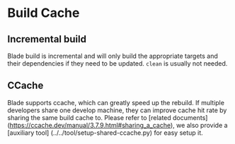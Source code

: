 # Build Cache

## Incremental build
Blade build is incremental and will only build the appropriate targets and their dependencies if they need to be updated. `clean` is usually not needed.

## CCache
Blade supports ccache, which can greatly speed up the rebuild.
If multiple developers share one develop machine, they can improve cache hit rate by sharing the same build cache to.
Please refer to [related documents] (https://ccache.dev/manual/3.7.9.html#sharing_a_cache), we also provide a [auxiliary tool] (../../tool/setup-shared-ccache.py) for easy setup it.
